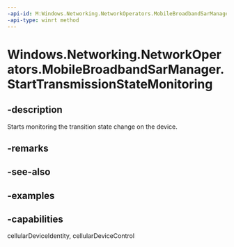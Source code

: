 ```yaml
---
-api-id: M:Windows.Networking.NetworkOperators.MobileBroadbandSarManager.StartTransmissionStateMonitoring
-api-type: winrt method
---
```


<!-- Method syntax.
public void MobileBroadbandSarManager.StartTransmissionStateMonitoring()
-->

# Windows.Networking.NetworkOperators.MobileBroadbandSarManager.StartTransmissionStateMonitoring

## -description
Starts monitoring the transition state change on the device.

## -remarks

## -see-also

## -examples


## -capabilities
cellularDeviceIdentity, cellularDeviceControl
